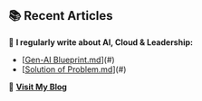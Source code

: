 ## 📚 Recent Articles
📖 **I regularly write about AI, Cloud & Leadership:**  
- [[Gen-AI Blueprint.md](url)](#)  
- [[Solution of Problem.md](url)](#)  

📝 **[Visit My Blog](https://shaktiamarendra.github.io/)**  
